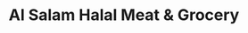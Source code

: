 ---
title: "Al Salam Halal Meat & Grocery"
url: /trenton/al-salam-halal-meat-und-grocery/
shop: Lebensmittel
---